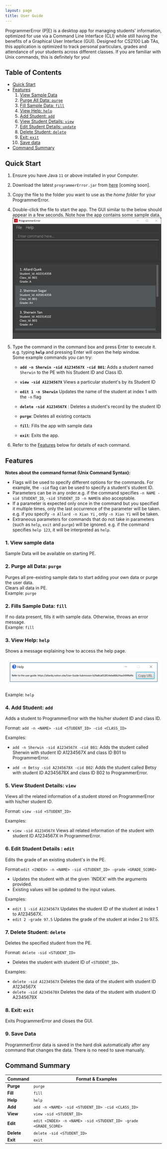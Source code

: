 ```yaml
---
layout: page
title: User Guide
---
```


ProgrammerError (P\|E) is a desktop app for managing students' information, optimized for use via a Command Line Interface (CLI) while still having the benefits of a Graphical User Interface (GUI). Designed for CS2100 Lab TAs, this application is optimized to track personal particulars, grades and attendance of your students across different classes. If you are familiar with Unix commands, this is definitely for you!

## Table of Contents
- [Quick Start](#quick-start)
- [Features](#features)
  1. [View Sample Data](#view-sample-data)
  2. [Purge All Data: `purge`](#purge-all-data)
  3. [Fill Sample Data: `fill`](#fill-sample-data)
  4. [View Help: `help`](#view-help)
  5. [Add Student: `add`](#add-student)
  6. [View Student Details: `view`](#view-student)
  7. [Edit Student Details: `update`](#edit-student)
  8. [Delete Student: `delete`](#delete-student)
  9. [Exit: `exit`](#exit)
  10. [Save data](#save-data)
- [Command Summary](#command-summary)


## <a name="quick-start"></a>Quick Start
1. Ensure you have Java `11` or above installed in your Computer.

2. Download the latest `programmerError.jar` from [here](https://github.com/se-edu/addressbook-level3/releases) [coming soon].

3. Copy the file to the folder you want to use as the _home folder_ for your ProgrammerError.

4. Double-click the file to start the app. The GUI similar to the below should appear in a few seconds. Note how the app contains some sample data.<br>
   ![Ui](images/Ui.png)

5. Type the command in the command box and press Enter to execute it. e.g. typing **`help`** and pressing Enter will open the help window.<br>
   Some example commands you can try:

   * **`add -n Sherwin -sid A1234567X -cid B01`**: Adds a student named `Sherwin` to the PE with his Student ID and Class ID.

   * **`view -sid A1234567X`** Views a particular student's by its Student ID

   * **`edit 1 -n Sherwin`** Updates the name of the student at index 1 with the `-n` flag

   * **`delete -sid A1234567X`**  : Deletes a student's record by the student ID

   * **`purge`**: Deletes all existing contacts
    
   * **`fill`**: Fills the app with sample data

   * **`exit`**: Exits the app.

6. Refer to the [Features](#features) below for details of each command.

## <a name="features"></a>Features

**Notes about the command format (Unix Command Syntax):**

- Flags will be used to specify different options for the commands. For example, the `-sid` flag can be used to specify a student's student ID.
- Parameters can be in any order.e.g. if the command specifies `-n NAME -sid STUDENT_ID`,
  `-sid STUDENT_ID -n NAME`is also acceptable.
- If a parameter is expected only once in the command but you specified it multiple times, only the last occurrence of the parameter will be taken. e.g. if you specify `-n Allard -n Xian Yi` , only `-n Xian Yi` will be taken.
- Extraneous parameters for commands that do not take in parameters (such as `help`, `exit` and `purge`) will be ignored. e.g. if the command specifies `help 123`, it will be interpreted as `help`.

### <a name="view-sample-data"></a>1. View sample data

Sample Data will be available on starting PE.

### <a name="purge-all-data"></a>2. Purge all Data: `purge`

Purges all pre-existing sample data to start adding your own data or purge the user data. \
Clears all data in PE. \
Example: `purge`

### <a name="fill-sample-data"></a>2. Fills Sample Data: `fill`

If no data present, fills it with sample data. Otherwise, throws an error message. \
Example: `fill`

### <a name="view-help"></a>3. View Help: `help`

Shows a message explaining how to access the help page.

![help message](images/helpMessage.png)

Example: `help`

### <a name="add-student"></a>4. Add Student: `add`

Adds a student to ProgrammerError with the his/her student ID and class ID.

Format: `add -n <NAME> -sid <STUDENT_ID> -cid <CLASS_ID>`

Examples:
- `add -n Sherwin -sid A1234567X -cid B01`: Adds the student called Sherwin with student ID A1234567X and class ID B01 to ProgrammerError.

- `add -n Betsy -sid A2345678X -cid B02`: Adds the student called Betsy with student ID A2345678X and class ID B02 to ProgrammerError.

### <a name="view-student"></a>5. View Student Details: `view`

Views all the related information of a student stored on ProgrammerError with his/her student ID.

Format: `view -sid <STUDENT_ID>`

Examples:

- `view -sid A1234567X` Views all related information of the student with student ID A1234567X in ProgrammerError.

### <a name="edit-student"></a>6. Edit Student Details : `edit`

Edits the grade of an existing student's in the PE.

Format:`edit <INDEX> -n <NAME> -sid <STUDENT_ID> -grade <GRADE_SCORE>`

- Updates the student with at the given `INDEX' with the arguments provided.
- Existing values will be updated to the input values.

Examples:

- `edit 1 -sid A1234567X` Updates the student ID of the student at index 1 to A1234567X.
- `edit 2 -grade 97.5` Updates the grade of the student at index 2 to 97.5.

### <a name="delete-student"></a>7. Delete Student: `delete`

Deletes the specified student from the PE.

Format: `delete -sid <STUDENT_ID>`

- Deletes the student with student ID of `<STUDENT_ID>`.

Examples:

- `delete -sid A1234567X` Deletes the data of the student with student ID A1234567X
- `delete -sid A2345678X` Deletes the data of the student with student ID A2345678X

### <a name="exit"></a>8. Exit: `exit`

Exits ProgrammerError and closes the GUI.

### <a name="save-data"></a>9. Save Data

ProgrammerError data is saved in the hard disk automatically after any command that changes the data. There is no need to save manually.

## <a name="command-summary"></a>Command Summary

Command | Format & Examples
--------| ----------------------
**Purge** | `purge`
**Fill** | `fill`
**Help** | `help`
**Add** | `add -n <NAME> -sid <STUDENT_ID> -cid <CLASS_ID>`
**View** | `view -sid <STUDENT_ID>`
**Edit** | `edit <INDEX> -n <NAME> -sid <STUDENT_ID> -grade <GRADE_SCORE>`
**Delete** | `delete -sid <STUDENT_ID>`
**Exit** | `exit`
